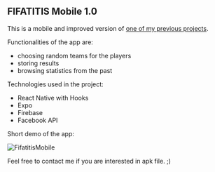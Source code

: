 ## FIFATITIS Mobile 1.0

This is a mobile and improved version of [one of my previous projects](https://github.com/plmbov/fifatitis "one of my previous projects"). 

Functionalities of the app are:
- choosing random teams for the players
- storing results
- browsing statistics from the past

Technologies used in the project:
- React Native with Hooks
- Expo
- Firebase
- Facebook API

Short demo of the app:

![FifatitisMobile](./fifatitis-mobile-demo.gif)

Feel free to contact me if you are interested in apk file. ;)
